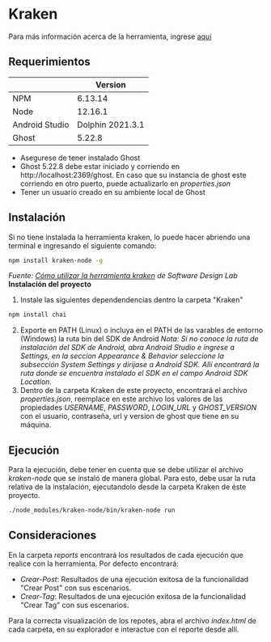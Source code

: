 # Kraken
Para más información acerca de la herramienta, ingrese [aquí](https://thesoftwaredesignlab.github.io/Kraken/)

## Requerimientos

|                  | Version          |
|------------------|------------------|
| NPM              | 6.13.14          |
| Node             | 12.16.1          |
| Android Studio   | Dolphin 2021.3.1 |
| Ghost            | 5.22.8           |

- Asegurese de tener instalado Ghost
- Ghost 5.22.8 debe estar iniciado y corriendo en http://localhost:2369/ghost. En caso que su instancia de ghost este corriendo en otro puerto, puede actualizarlo en *properties.json*
- Tener un usuario creado en su ambiente local de Ghost


## Instalación 
Si no tiene instalada la herramienta kraken, lo puede hacer abriendo una terminal e ingresando el siguiente comando:
```bash
npm install kraken-node -g
```
*Fuente: [Cómo utilizar la herramienta kraken](https://thesoftwaredesignlab.github.io/AutTestingCodelabs/kraken-web-testing-tool/index.html#2) de Software Design Lab*
**Instalación del proyecto**

1. Instale las siguientes dependendencias dentro la carpeta "Kraken"
```bash
npm install chai
```
2. Exporte en PATH (Linux) o incluya en el PATH de las varables de entorno (Windows) la ruta bin del SDK de Android
*Nota: Si no conoce la ruta de instalación del SDK de Android, abra Android Studio e ingrese a Settings, en la seccion Appearance & Behavior seleccione la subsección System Settings y dirijase a Android SDK. Allí encontrará la ruta donde se encuentra instalado el SDK en el campo Android SDK Location.*
3. Dentro de la carpeta Kraken de este proyecto, encontrará el archivo *properties.json*, reemplace en este archivo los valores de las propiedades *USERNAME*, *PASSWORD*, *LOGIN_URL* y *GHOST_VERSION* con el usuario, contraseña, url y version de ghost que tiene en su máquina.

## Ejecución
Para la ejecución, debe tener en cuenta que se debe utilizar el archivo *kraken-node* que se instaló de manera global. Para esto, debe usar la ruta relativa de la instalación, ejecutandolo desde la carpeta Kraken de éste proyecto.
```bash
./node_modules/kraken-node/bin/kraken-node run
```

## Consideraciones
En la carpeta *reports* encontrará los resultados de cada ejecución que realice con la herramienta. Por defecto encontrará:
- *Crear-Post*: Resultados de una ejecución exitosa de la funcionalidad "Crear Post" con sus escenarios.
- *Crear-Tag*: Resultados de una ejecución exitosa de la funcionalidad "Crear Tag" con sus escenarios.

Para la correcta visualización de los repotes, abra el archivo *index.html* de cada carpeta, en su explorador e interactue con el reporte desde allí.
